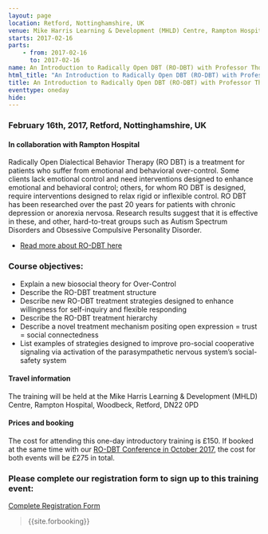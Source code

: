 ```yaml
---
layout: page
location: Retford, Nottinghamshire, UK
venue: Mike Harris Learning & Development (MHLD) Centre, Rampton Hospital, Woodbeck, Retford, DN22 0PD
starts: 2017-02-16
parts:
    - from: 2017-02-16
      to: 2017-02-16
name: An Introduction to Radically Open DBT (RO-DBT) with Professor Thomas Lynch
html_title: "An Introduction to Radically Open DBT (RO-DBT) with Professor Thomas Lynch, Retford, Nottinghamshire, UK"
title: An Introduction to Radically Open DBT (RO-DBT) with Professor Thomas Lynch
eventtype: oneday
hide: 
---
```


### February 16th, 2017, Retford, Nottinghamshire, UK
#### In collaboration with Rampton Hospital

Radically Open Dialectical Behavior Therapy (RO DBT) is a treatment for patients who suffer from emotional and behavioral over-control. Some clients lack emotional control and need interventions designed to enhance emotional and behavioral control; others, for whom RO DBT is designed, require interventions designed to relax rigid or inflexible control. RO DBT has been researched over the past 20 years for patients with chronic depression or anorexia nervosa. Research results suggest that it is effective in these, and other, hard-to-treat groups such as Autism Spectrum Disorders and Obsessive Compulsive Personality Disorder.
- [Read more about RO-DBT here](http://www.radicallyopen.net/about/)

### Course objectives:
* Explain a new biosocial theory for Over-Control
* Describe the RO-DBT treatment structure
* Describe new RO-DBT treatment strategies designed to enhance willingness for self-inquiry and flexible responding
* Describe the RO-DBT treatment hierarchy
* Describe a novel treatment mechanism positing open expression = trust = social connectedness
* List examples of strategies designed to improve pro-social cooperative signaling via activation of the parasympathetic nervous system’s social-safety system

#### Travel information
The training will be held at the Mike Harris Learning & Development (MHLD) Centre, Rampton Hospital, Woodbeck, Retford, DN22 0PD

#### Prices and booking
The cost for attending this one-day introductory training is £150. If booked at the same time with our [RO-DBT Conference in October 2017](http://www.radicallyopen.net/events/2017-10-RO-Conference-Rampton), the cost for both events will be £275 in total. 

### Please complete our registration form to sign up to this training event:
[Complete Registration Form](http://goo.gl/forms/PrthbLygcq)

> {{site.forbooking}}
